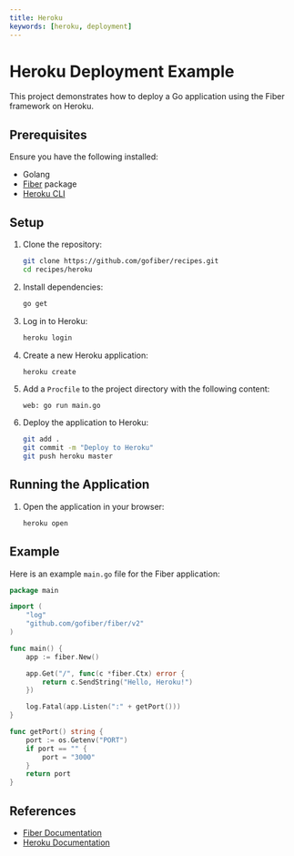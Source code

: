 ```yaml
---
title: Heroku
keywords: [heroku, deployment]
---
```


# Heroku Deployment Example

This project demonstrates how to deploy a Go application using the Fiber framework on Heroku.

## Prerequisites

Ensure you have the following installed:

- Golang
- [Fiber](https://github.com/gofiber/fiber) package
- [Heroku CLI](https://devcenter.heroku.com/articles/heroku-cli)

## Setup

1. Clone the repository:
    ```sh
    git clone https://github.com/gofiber/recipes.git
    cd recipes/heroku
    ```

2. Install dependencies:
    ```sh
    go get
    ```

3. Log in to Heroku:
    ```sh
    heroku login
    ```

4. Create a new Heroku application:
    ```sh
    heroku create
    ```

5. Add a `Procfile` to the project directory with the following content:
    ```
    web: go run main.go
    ```

6. Deploy the application to Heroku:
    ```sh
    git add .
    git commit -m "Deploy to Heroku"
    git push heroku master
    ```

## Running the Application

1. Open the application in your browser:
    ```sh
    heroku open
    ```

## Example

Here is an example `main.go` file for the Fiber application:

```go
package main

import (
    "log"
    "github.com/gofiber/fiber/v2"
)

func main() {
    app := fiber.New()

    app.Get("/", func(c *fiber.Ctx) error {
        return c.SendString("Hello, Heroku!")
    })

    log.Fatal(app.Listen(":" + getPort()))
}

func getPort() string {
    port := os.Getenv("PORT")
    if port == "" {
        port = "3000"
    }
    return port
}
```

## References

- [Fiber Documentation](https://docs.gofiber.io)
- [Heroku Documentation](https://devcenter.heroku.com/)
